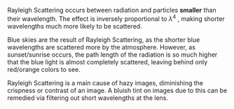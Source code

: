 Rayleigh Scattering occurs between radiation and particles **smaller** than their wavelength. The effect is inversely proportional to $λ^4$ , making shorter wavelengths much more likely to be scattered.

Blue skies are the result of Rayleigh Scattering, as the shorter blue wavelengths are scattered more by the atmosphere. However, as sunset/sunrise occurs, the path length of the radiation is so much higher that the blue light is almost completely scattered, leaving behind only red/orange colors to see.

Rayleigh Scattering is a main cause of hazy images, diminishing the crispness or contrast of an image. A bluish tint on images due to this can be remedied via filtering out short wavelengths at the lens.